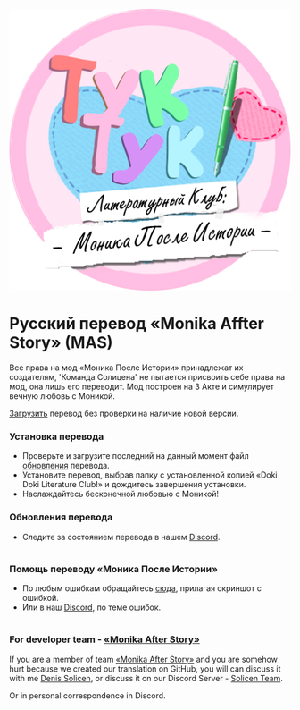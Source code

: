 
![alt text](https://raw.githubusercontent.com/DenisSolicen/MAS-Russifier/master/github_images/rus_logo_mas.png)
# Русский перевод «Monika Affter Story» (MAS)
 
Все права на мод «Моника После Истории» принадлежат их создателям, 'Команда Солицена' не пытается присвоить себе права на мод, она лишь его переводит. Мод построен на 3 Акте и симулирует вечную любовь с Моникой.

[Загрузить](https://github.com/DenisSolicen/MAS-Russifier/releases/download/v0.8.2/DDLC_MAS_Russian.Update.0.8.2.zip) перевод без проверки на наличие новой версии.

### Установка перевода
* Проверьте и загрузите последний на данный момент файл [обновления](https://github.com/DenisSolicen/MAS-Russifier/releases) перевода.
* Установите перевод, выбрав папку с установленной копией «Doki Doki Literature Club!» и дождитесь завершения установки.
* Наслаждайтесь бесконечной любовью с Моникой!
### Обновления перевода
* Следите за состоянием перевода в нашем [Discord](https://discord.gg/ZJ3SQpV).
#
### Помощь переводу «Моника После Истории»
* По любым ошибкам обращайтесь [сюда](https://vk.com/solicent), прилагая скриншот с ошибкой.
* Или в наш [Discord](https://discord.gg/x2YHXwB), по теме ошибок.
#
### For developer team - [«Monika After Story»](https://github.com/Monika-After-Story)
If you are a member of team [«Monika After Story»](https://github.com/Monika-After-Story) and you are somehow hurt because we created our translation on GitHub, you will can discuss it with me [Denis Solicen](https://twitter.com/DenisSolicen), or discuss it on our Discord Server - [Solicen Team](https://discord.gg/ZJ3SQpV).

Or in personal correspondence in Discord.
